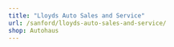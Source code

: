 ```yaml
---
title: "Lloyds Auto Sales and Service"
url: /sanford/lloyds-auto-sales-and-service/
shop: Autohaus
---
```

